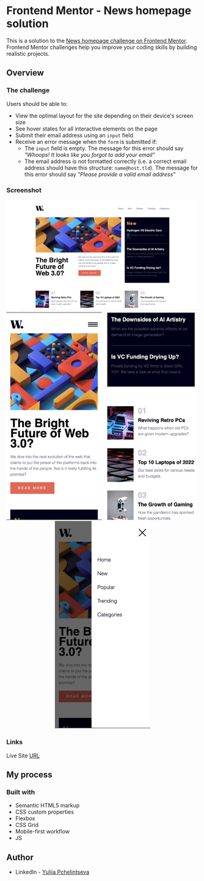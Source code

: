 # Frontend Mentor - News homepage solution

This is a solution to the [News homepage challenge on Frontend Mentor](https://www.frontendmentor.io/challenges/news-homepage-H6SWTa1MFl). Frontend Mentor challenges help you improve your coding skills by building realistic projects.

## Overview

### The challenge

Users should be able to:

- View the optimal layout for the site depending on their device's screen size
- See hover states for all interactive elements on the page
- Submit their email address using an `input` field
- Receive an error message when the `form` is submitted if:
	- The `input` field is empty. The message for this error should say *"Whoops! It looks like you forgot to add your email"*
	- The email address is not formatted correctly (i.e. a correct email address should have this structure: `name@host.tld`). The message for this error should say *"Please provide a valid email address"*

### Screenshot

<p align="middle">
<img src="./images/desktop.png" width="1000">
<img src="./images/mobile.png" width="250">
<img src="./images/mobile-1.png" width="250">
<img src="./images/mobile-2.png" width="250">
</p>

### Links

Live Site [URL](https://yuliia-p.github.io/Ping-single-column-coming-soon-page/)

## My process

### Built with

- Semantic HTML5 markup
- CSS custom properties
- Flexbox
- CSS Grid
- Mobile-first workflow
- JS

## Author

- LinkedIn - [Yuliia Pchelintseva](https://https://www.linkedin.com/in/yuliia-pch/)
